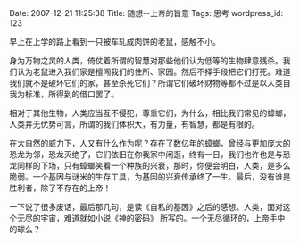 Date: 2007-12-21 11:25:38
Title: 随想--上帝的旨意
Tags: 思考
wordpress_id: 123

早上在上学的路上看到一只被车轧成肉饼的老鼠，感触不小。

身为万物之灵的人类，倚仗着所谓的智慧对那些他们认为低等的生物肆意残杀。我们认为老鼠进入我们家是擅闯我们的住所、家园。然后不择手段把它们打死。难道我们就不是破坏它们的家，甚至杀死它们？所谓它们破坏财物等都不过是以人类自我为标准，所得到的借口罢了。

相对于其他生物，人类应当互不侵犯，尊重它们，为什么，相比我们常见的蟑螂，人类并无优势可言，所谓的我们体积大，有力量，有智慧，都是有限的。

在大自然的威力下，人又有什么作为呢？存在了数亿年的蟑螂，曾经与更加庞大的恐龙为邻，恐龙灭绝了，它们依旧在你我家中闲逛，终有一日，我们也许也是与恐龙同样的下场，只有蟑螂笑看一个种族的兴衰，那时，你便会明白，人类，是多么脆弱。一个基因与谜米的生存工具，为基因的兴衰传承终了一生。最后，没有谁是胜利者，除了不存在的上帝！

一下说了很多废话，最后那几句，是读《自私的基因》之后的感想。人类，面对这个无尽的宇宙，难道就如小说《神的密码》 所写的。一个无尽循环的，上帝手中的球么？
